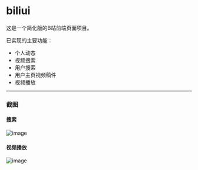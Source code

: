 # biliui

这是一个简化版的B站前端页面项目。

已实现的主要功能：
- 个人动态
- 视频搜索
- 用户搜索
- 用户主页视频稿件
- 视频播放

***

### 截图

#### 搜索

![image](https://github.com/leaint/bili-ui/assets/145972226/b78ba628-8844-4571-8925-6037bf1e82c4)

#### 视频播放

![image](https://github.com/leaint/bili-ui/assets/145972226/e91bfad9-388c-4f91-b5c0-9e0e0cb3c390)
